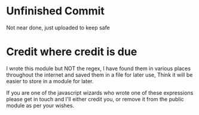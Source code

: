 # Unfinished Commit
Not near done, just uploaded to keep safe 

# Credit where credit is due 
I wrote this module but NOT the regex, I have found them in various places throughout the internet and saved them in a file for later use, Think it will be easier to store in a module for later.

If you are one of the javascript wizards who wrote one of these expressions please get in touch and I'll either credit you, or remove it from the public module as per your wishes.

